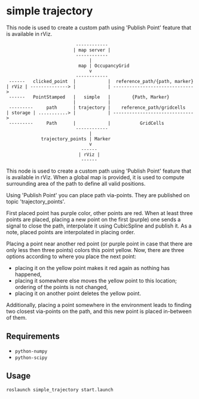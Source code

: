 # simple trajectory
This node is used to create a custom path using 'Publish Point' feature that is available in rViz.

```
                          ------------
                         | map server |
                          ------------
                               |
                           map | OccupancyGrid
                               v
                          ------------
 ------   clicked_point  |            |  reference_path/{path, marker}
| rViz | --------------> |            | ------------------------------>
 ------   PointStamped   |   simple   |        {Path, Marker}
                         |            |
 ---------     path      | trajectory |    reference_path/gridcells
| storage | ...........> |            | ------------------------------>
 ---------     Path      |            |           GridCells
                          ------------
                               |
             trajectory_points | Marker
                               v
                            ------
                           | rViz |
                            ------
```

This node is used to create a custom path using 'Publish Point' feature that is available in rViz. When a global map is provided, it is used to compute surrounding area of the path to define all valid positions.

Using 'Publish Point' you can place path via-points. They are published on topic 'trajectory_points'.

First placed point has purple color, other points are red. When at least three points are placed, placing a new point on the first (purple) one sends a signal to close the path, interpolate it using CubicSpline and publish it. As a note, placed points are interpolated in placing order.

Placing a point near another red point (or purple point in case that there are only less then three points) colors this point yellow. Now, there are three options according to where you place the next point:
- placing it on the yellow point makes it red again as nothing has happened,
- placing it somewhere else moves the yellow point to this location; ordering of the points is not changed,
- placing it on another point deletes the yellow point.

Additionally, placing a point somewhere in the environment leads to finding two closest via-points on the path, and this new point is placed in-between of them.


## Requirements

- `python-numpy`
- `python-scipy`


## Usage

```
roslaunch simple_trajectory start.launch
```
